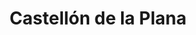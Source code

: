 ---
title: Castellón de la Plana
url: /castellon-de-la-plana/
latitude: 39.988
longitude: -0.032
---